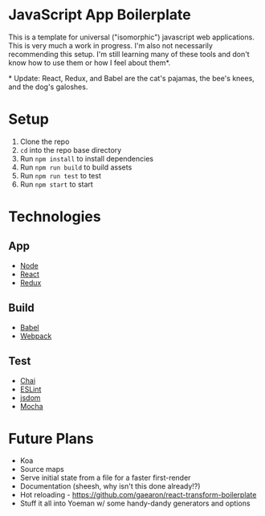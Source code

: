 # JavaScript App Boilerplate

This is a template for universal ("isomorphic") javascript web applications. This is very much a work in progress. I'm also not necessarily recommending this setup. I'm still learning many of these tools and don't know how to use them or how I feel about them*.

\* Update: React, Redux, and Babel are the cat's pajamas, the bee's knees, and the dog's galoshes.

# Setup

1. Clone the repo
2. `cd` into the repo base directory
3. Run `npm install` to install dependencies
4. Run `npm run build` to build assets
5. Run `npm run test` to test
6. Run `npm start` to start

# Technologies

## App
* [Node](https://nodejs.org/)
* [React](http://facebook.github.io/react/)
* [Redux](https://github.com/rackt/redux)

## Build
* [Babel](http://babeljs.io/)
* [Webpack](https://webpack.github.io/)

## Test
* [Chai](http://chaijs.com/)
* [ESLint](http://eslint.org/)
* [jsdom](https://github.com/tmpvar/jsdom)
* [Mocha](https://mochajs.org/)

# Future Plans

* Koa
* Source maps
* Serve initial state from a file for a faster first-render
* Documentation (sheesh, why isn't this done already!?)
* Hot reloading - https://github.com/gaearon/react-transform-boilerplate
* Stuff it all into Yoeman w/ some handy-dandy generators and options